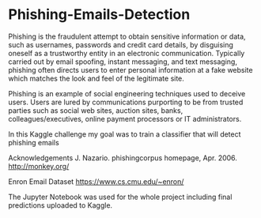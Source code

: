 # Phishing-Emails-Detection
Phishing is the fraudulent attempt to obtain sensitive information or data, such as usernames, passwords and credit card details, by disguising oneself as a trustworthy entity in an electronic communication. Typically carried out by email spoofing, instant messaging, and text messaging, phishing often directs users to enter personal information at a fake website which matches the look and feel of the legitimate site.

Phishing is an example of social engineering techniques used to deceive users. Users are lured by communications purporting to be from trusted parties such as social web sites, auction sites, banks, colleagues/executives, online payment processors or IT administrators.

In this Kaggle challenge my goal was to train a classifier that will detect phishing emails

Acknowledgements
J. Nazario. phishingcorpus homepage, Apr. 2006. http://monkey.org/

Enron Email Dataset https://www.cs.cmu.edu/~enron/


The Jupyter Notebook was used for the whole project including final predictions uploaded to Kaggle. 
